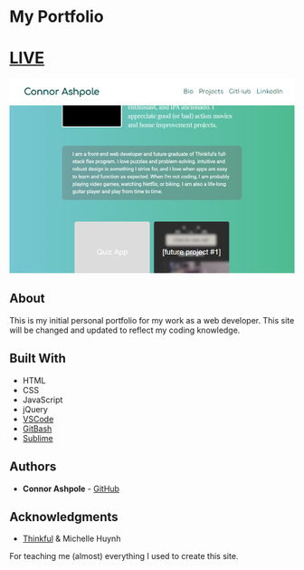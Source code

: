 # My Portfolio

# [LIVE](https://cabagnale.github.io/Portfolio/)

![Connor Ashpole](media/screenshot.PNG "Portfolio")

## About

This is my initial personal portfolio for my work as a web developer. This site will be changed and updated to reflect my coding knowledge.

## Built With

* HTML
* CSS
* JavaScript
* jQuery
* [VSCode](https://code.visualstudio.com/)
* [GitBash](https://gitforwindows.org/)
* [Sublime](https://www.sublimetext.com)

## Authors

* **Connor Ashpole** - [GitHub](https://github.com/CAbagnale)

## Acknowledgments

* [Thinkful](https://thinkful.com) & Michelle Huynh

For teaching me (almost) everything I used to create this site.
